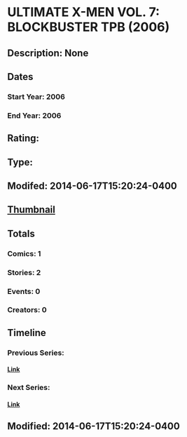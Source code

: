 # ULTIMATE X-MEN VOL. 7: BLOCKBUSTER TPB (2006)
## Description: None
## Dates
### Start Year: 2006
### End Year: 2006
## Rating: 
## Type: 
## Modifed: 2014-06-17T15:20:24-0400
## [Thumbnail](http://i.annihil.us/u/prod/marvel/i/mg/8/b0/4bc6a40d3f207.jpg)
## Totals
### Comics: 1
### Stories: 2
### Events: 0
### Creators: 0
## Timeline
### Previous Series: 
#### [Link]()
### Next Series: 
#### [Link]()
## Modified: 2014-06-17T15:20:24-0400